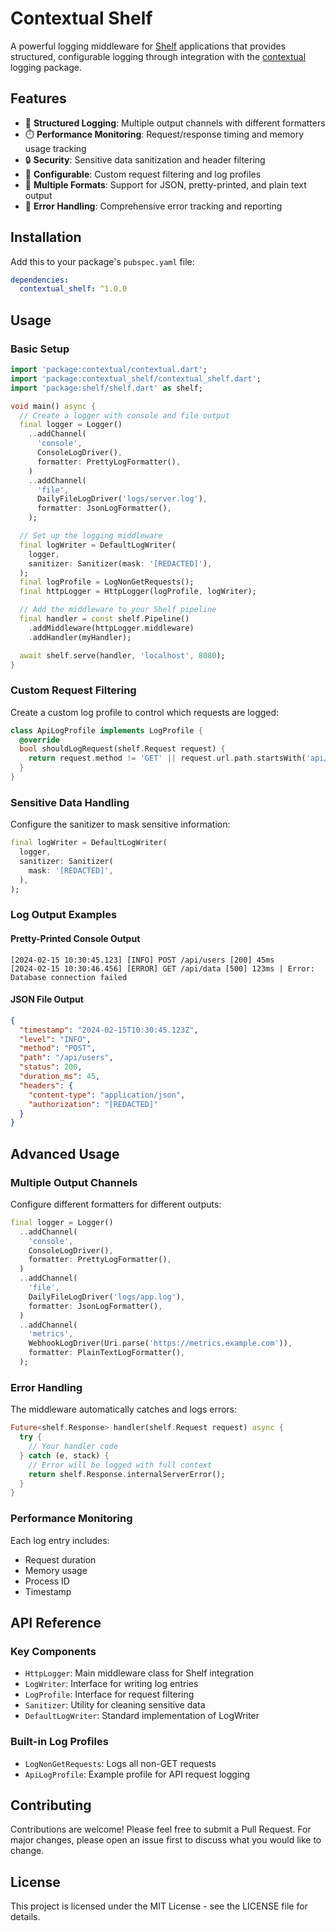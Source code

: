 # Contextual Shelf

A powerful logging middleware for [Shelf](https://pub.dev/packages/shelf) applications that provides structured, configurable logging through integration with the [contextual](https://pub.dev/packages/contextual) logging package.

## Features

- 📝 **Structured Logging**: Multiple output channels with different formatters
- ⏱️ **Performance Monitoring**: Request/response timing and memory usage tracking
- 🔒 **Security**: Sensitive data sanitization and header filtering
- 🎯 **Configurable**: Custom request filtering and log profiles
- 🎨 **Multiple Formats**: Support for JSON, pretty-printed, and plain text output
- 🔄 **Error Handling**: Comprehensive error tracking and reporting

## Installation

Add this to your package's `pubspec.yaml` file:

```yaml
dependencies:
  contextual_shelf: ^1.0.0
```

## Usage

### Basic Setup

```dart
import 'package:contextual/contextual.dart';
import 'package:contextual_shelf/contextual_shelf.dart';
import 'package:shelf/shelf.dart' as shelf;

void main() async {
  // Create a logger with console and file output
  final logger = Logger()
    ..addChannel(
      'console',
      ConsoleLogDriver(),
      formatter: PrettyLogFormatter(),
    )
    ..addChannel(
      'file',
      DailyFileLogDriver('logs/server.log'),
      formatter: JsonLogFormatter(),
    );

  // Set up the logging middleware
  final logWriter = DefaultLogWriter(
    logger,
    sanitizer: Sanitizer(mask: '[REDACTED]'),
  );
  final logProfile = LogNonGetRequests();
  final httpLogger = HttpLogger(logProfile, logWriter);

  // Add the middleware to your Shelf pipeline
  final handler = const shelf.Pipeline()
    .addMiddleware(httpLogger.middleware)
    .addHandler(myHandler);

  await shelf.serve(handler, 'localhost', 8080);
}
```

### Custom Request Filtering

Create a custom log profile to control which requests are logged:

```dart
class ApiLogProfile implements LogProfile {
  @override
  bool shouldLogRequest(shelf.Request request) {
    return request.method != 'GET' || request.url.path.startsWith('api/');
  }
}
```

### Sensitive Data Handling

Configure the sanitizer to mask sensitive information:

```dart
final logWriter = DefaultLogWriter(
  logger,
  sanitizer: Sanitizer(
    mask: '[REDACTED]',
  ),
);
```

### Log Output Examples

#### Pretty-Printed Console Output
```
[2024-02-15 10:30:45.123] [INFO] POST /api/users [200] 45ms
[2024-02-15 10:30:46.456] [ERROR] GET /api/data [500] 123ms | Error: Database connection failed
```

#### JSON File Output
```json
{
  "timestamp": "2024-02-15T10:30:45.123Z",
  "level": "INFO",
  "method": "POST",
  "path": "/api/users",
  "status": 200,
  "duration_ms": 45,
  "headers": {
    "content-type": "application/json",
    "authorization": "[REDACTED]"
  }
}
```

## Advanced Usage

### Multiple Output Channels

Configure different formatters for different outputs:

```dart
final logger = Logger()
  ..addChannel(
    'console',
    ConsoleLogDriver(),
    formatter: PrettyLogFormatter(),
  )
  ..addChannel(
    'file',
    DailyFileLogDriver('logs/app.log'),
    formatter: JsonLogFormatter(),
  )
  ..addChannel(
    'metrics',
    WebhookLogDriver(Uri.parse('https://metrics.example.com')),
    formatter: PlainTextLogFormatter(),
  );
```

### Error Handling

The middleware automatically catches and logs errors:

```dart
Future<shelf.Response> handler(shelf.Request request) async {
  try {
    // Your handler code
  } catch (e, stack) {
    // Error will be logged with full context
    return shelf.Response.internalServerError();
  }
}
```

### Performance Monitoring

Each log entry includes:
- Request duration
- Memory usage
- Process ID
- Timestamp

## API Reference

### Key Components

- `HttpLogger`: Main middleware class for Shelf integration
- `LogWriter`: Interface for writing log entries
- `LogProfile`: Interface for request filtering
- `Sanitizer`: Utility for cleaning sensitive data
- `DefaultLogWriter`: Standard implementation of LogWriter

### Built-in Log Profiles

- `LogNonGetRequests`: Logs all non-GET requests
- `ApiLogProfile`: Example profile for API request logging

## Contributing

Contributions are welcome! Please feel free to submit a Pull Request. For major changes, please open an issue first to discuss what you would like to change.

## License

This project is licensed under the MIT License - see the LICENSE file for details. 